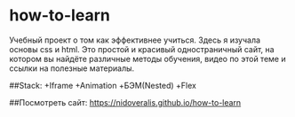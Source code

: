 # how-to-learn

Учебный проект о том как эффективнее учиться. Здесь я изучала основы css и html. Это простой и красивый одностраничный сайт, на котором вы найдёте различные методы обучения, видео по этой теме и ссылки на полезные материалы.

##Stack:
+Iframe
+Animation
+БЭМ(Nested)
+Flex

##Посмотреть сайт: 
https://nidoveralis.github.io/how-to-learn
